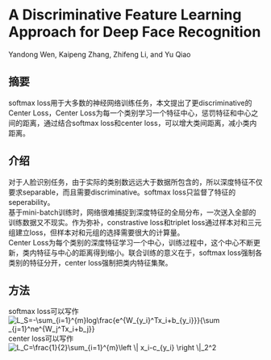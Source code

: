 # A Discriminative Feature Learning Approach for Deep Face Recognition
Yandong Wen, Kaipeng Zhang, Zhifeng Li, and Yu Qiao
## 摘要
softmax loss用于大多数的神经网络训练任务，本文提出了更discriminative的Center Loss，Center Loss为每一个类别学习一个特征中心，惩罚特征和中心之间的距离，通过结合softmax loss和center loss，可以增大类间距离，减小类内距离。  
## 介绍
对于人脸识别任务，由于实际的类别数远远大于数据所包含的，所以深度特征不仅要求separable，而且需要discriminative。softmax loss只监督了特征的seperability。  
基于mini-batch训练时，网络很难捕捉到深度特征的全局分布，一次送入全部的训练数据又不现实。作为弥补，constrastive loss和triplet loss通过样本对和三元组建立loss，但样本对和元组的选择需要很大的计算量。  
Center Loss为每个类别的深度特征学习一个中心，训练过程中，这个中心不断更新，类内特征与中心的距离得到缩小。联合训练的意义在于，softmax loss强制各类别的特征分开，center loss强制把类内特征集聚。
## 方法
softmax loss可以写作  
<img src="https://latex.codecogs.com/gif.latex?L_S=-\sum_{i=1}^{m}log\frac{e^{W_{y_i}^Tx_i&plus;b_{y_i}}}{\sum&space;_{j=1}^ne^{W_j^Tx_i&plus;b_j}}" title="L_S=-\sum_{i=1}^{m}log\frac{e^{W_{y_i}^Tx_i+b_{y_i}}}{\sum _{j=1}^ne^{W_j^Tx_i+b_j}}" />  
center loss可以写作  
<img src="https://latex.codecogs.com/gif.latex?L_C=\frac{1}{2}\sum_{i=1}^{m}\left&space;\|&space;x_i-c_{y_i}&space;\right&space;\|_2^2" title="L_C=\frac{1}{2}\sum_{i=1}^{m}\left \| x_i-c_{y_i} \right \|_2^2" />  
